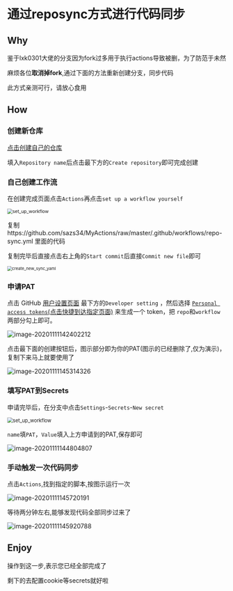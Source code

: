 # 通过reposync方式进行代码同步

## Why

鉴于lxk0301大佬的分支因为fork过多用于执行actions导致被删，为了防范于未然

麻烦各位**取消掉fork**,通过下面的方法重新创建分支，同步代码

此方式亲测可行，请放心食用

## How

### 创建新仓库

[点击创建自己的仓库](https://github.com/new)

填入`Repository name`后点击最下方的`Create repository`即可完成创建



### 自己创建工作流

在创建完成页面点击`Actions`再点击`set up a workflow yourself`

<img src="assets/set_up_workflow.png" alt="set_up_workflow" style="zoom:75%;" />

复制https://github.com/sazs34/MyActions/raw/master/.github/workflows/repo-sync.yml 里面的代码

复制完毕后直接点击右上角的`Start commit`后直接`Commit new file`即可

<img src="assets/create_new_sync_yaml.png" alt="create_new_sync_yaml" style="zoom: 67%;" />

### 申请PAT

点击 GitHub [用户设置页面](https://github.com/settings) 最下方的`Developer setting` ，然后选择 [`Personal access tokens`(点击快捷到达指定页面)](https://github.com/settings/tokens/new) 来生成一个 token，把 `repo`和`workflow` 两部分勾上即可。

![image-20201111142402212](assets/new_access_token.png)

点击最下面的创建按钮后，图示部分即为你的PAT(图示的已经删除了,仅为演示)，复制下来马上就要使用了

![image-20201111145314326](assets/your_new_token.png)



### 填写PAT到Secrets

申请完毕后，在分支中点击`Settings`-`Secrets`-`New secret`

<img src="assets/new_repository_secret.png" alt="set_up_workflow" style="zoom:80%;" />

`name`填`PAT`，`Value`填入上方申请到的PAT,保存即可

![image-20201111144804807](assets/set_sectet_pat.png)



### 手动触发一次代码同步

点击`Actions`,找到指定的脚本,按图示运行一次

![image-20201111145720191](assets/run_reposync_actions.png)

等待两分钟左右,能够发现代码全部同步过来了

![image-20201111145920788](assets/reposync_result.png)

## Enjoy

操作到这一步,表示您已经全部完成了

剩下的去配置cookie等secrets就好啦
